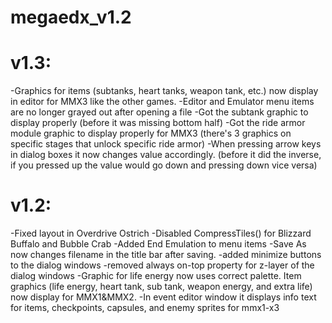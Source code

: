 # megaedx_v1.2
# v1.3:
-Graphics for items (subtanks, heart tanks, weapon tank, etc.) now display in editor for MMX3 like the other games.
-Editor and Emulator menu items are no longer grayed out after opening a file
-Got the subtank graphic to display properly (before it was missing bottom half)
-Got the ride armor module graphic to display properly for MMX3 (there's 3 graphics on specific stages that unlock specific ride armor)
-When pressing arrow keys in dialog boxes it now changes value accordingly. (before it did the inverse, if you pressed up the value would go down and pressing down vice versa)

# v1.2:
-Fixed layout in Overdrive Ostrich
-Disabled CompressTiles() for Blizzard Buffalo and Bubble Crab
-Added End Emulation to menu items
-Save As now changes filename in the title bar after saving.
-added minimize buttons to the dialog windows
-removed always on-top property for z-layer of the dialog windows
-Graphic for life energy now uses correct palette. Item graphics (life energy, heart tank, sub tank, weapon energy, and extra life) now display for MMX1&MMX2.
-In event editor window it displays info text for items, checkpoints, capsules, and enemy sprites for mmx1-x3
